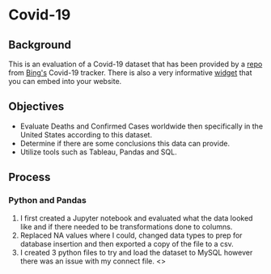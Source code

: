 # **Covid-19**

## **Background**
This is an evaluation of a Covid-19 dataset that has been provided by a [repo](https://github.com/microsoft/Bing-COVID-19-Data) from [Bing's](https://www.bing.com/covid/local/unitedstatesa) Covid-19 tracker.  There is also a very informative [widget](https://github.com/microsoft/COVID-19-Widget) that you can embed into your website.
## **Objectives**
- Evaluate Deaths and Confirmed Cases worldwide then specifically in the United States according to this dataset.
- Determine if there are some conclusions this data can provide.
- Utilize tools such as Tableau, Pandas and SQL.

## **Process**
### Python and Pandas
1.  I first created a Jupyter notebook and evaluated what the data looked like and if there needed to be transformations done to columns.
2.  Replaced NA values where I could, changed data types to prep for database insertion and then exported a copy of the file to a csv.
3.  I created 3 python files to try and load the dataset to MySQL however there was an issue with my connect file.
<>